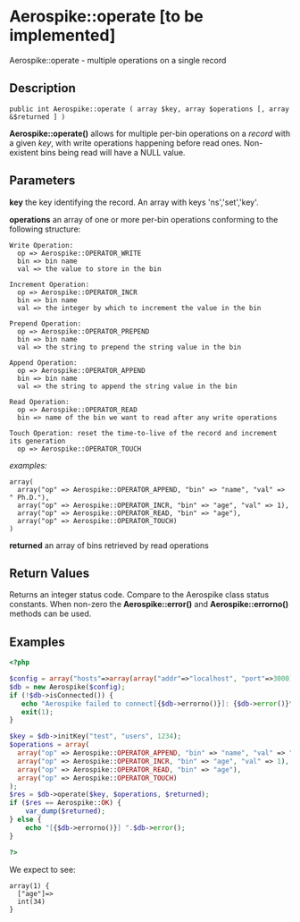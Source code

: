 
# Aerospike::operate \[to be implemented\]

Aerospike::operate - multiple operations on a single record

## Description

```
public int Aerospike::operate ( array $key, array $operations [, array &$returned ] )
```

**Aerospike::operate()** allows for multiple per-bin operations on a *record*
with a given *key*, with write operations happening before read ones.
Non-existent bins being read will have a NULL value.

## Parameters

**key** the key identifying the record. An array with keys 'ns','set','key'.

**operations** an array of one or more per-bin operations conforming
to the following structure:
```
Write Operation:
  op => Aerospike::OPERATOR_WRITE
  bin => bin name
  val => the value to store in the bin

Increment Operation:
  op => Aerospike::OPERATOR_INCR
  bin => bin name
  val => the integer by which to increment the value in the bin

Prepend Operation:
  op => Aerospike::OPERATOR_PREPEND
  bin => bin name
  val => the string to prepend the string value in the bin

Append Operation:
  op => Aerospike::OPERATOR_APPEND
  bin => bin name
  val => the string to append the string value in the bin

Read Operation:
  op => Aerospike::OPERATOR_READ
  bin => name of the bin we want to read after any write operations

Touch Operation: reset the time-to-live of the record and increment its generation
  op => Aerospike::OPERATOR_TOUCH
```
*examples:*
```
array(
  array("op" => Aerospike::OPERATOR_APPEND, "bin" => "name", "val" => " Ph.D."),
  array("op" => Aerospike::OPERATOR_INCR, "bin" => "age", "val" => 1),
  array("op" => Aerospike::OPERATOR_READ, "bin" => "age"),
  array("op" => Aerospike::OPERATOR_TOUCH)
)
```

**returned** an array of bins retrieved by read operations


## Return Values

Returns an integer status code.  Compare to the Aerospike class status
constants.  When non-zero the **Aerospike::error()** and
**Aerospike::errorno()** methods can be used.

## Examples

```php
<?php

$config = array("hosts"=>array(array("addr"=>"localhost", "port"=>3000)));
$db = new Aerospike($config);
if (!$db->isConnected()) {
   echo "Aerospike failed to connect[{$db->errorno()}]: {$db->error()}\n";
   exit(1);
}

$key = $db->initKey("test", "users", 1234);
$operations = array(
  array("op" => Aerospike::OPERATOR_APPEND, "bin" => "name", "val" => " Ph.D."),
  array("op" => Aerospike::OPERATOR_INCR, "bin" => "age", "val" => 1),
  array("op" => Aerospike::OPERATOR_READ, "bin" => "age"),
  array("op" => Aerospike::OPERATOR_TOUCH)
);
$res = $db->operate($key, $operations, $returned);
if ($res == Aerospike::OK) {
    var_dump($returned);
} else {
    echo "[{$db->errorno()}] ".$db->error();
}

?>
```

We expect to see:

```
array(1) {
  ["age"]=>
  int(34)
}
```

